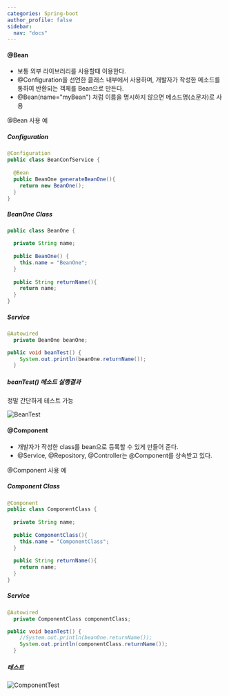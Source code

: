 ```yaml
---
categories: Spring-boot
author_profile: false
sidebar:
  nav: "docs"
---
```




#### @Bean

* 보통 외부 라이브러리를 사용할때 이용한다.
* @Configuration을 선언한 클래스 내부에서 사용하며, 개발자가 작성한 메소드를 통하여 반환되는 객체를 Bean으로 만든다.
* @Bean(name="myBean") 처럼 이름을 명시하지 않으면 메소드명(소문자)로 사용



@Bean 사용 예

##### Configuration

```java
@Configuration
public class BeanConfService {
  
  @Bean
  public BeanOne generateBeanOne(){
    return new BeanOne();
  }
}
```



##### BeanOne Class

```java
public class BeanOne {

  private String name;
  
  public BeanOne() {
    this.name = "BeanOne";
  }
  
  public String returnName(){
    return name;
  }
}
```



##### Service

```java
@Autowired
  private BeanOne beanOne;

public void beanTest() {
    System.out.println(beanOne.returnName());
  }
```



##### beanTest() 메소드 실행결과

정말 간단하게 테스트 가능

![BeanTest](..\..\image\2022-01-23\BeanTest.PNG)



#### @Component

* 개발자가 작성한 class를 bean으로 등록할 수 있게 만들어 준다.
* @Service, @Repository, @Controller는 @Component를 상속받고 있다.



@Component 사용 예

##### Component Class

```java
@Component
public class ComponentClass {
  
  private String name;
  
  public ComponentClass(){
    this.name = "ComponentClass";
  }
  
  public String returnName(){
    return name;
  }
}
```



##### Service

```java
@Autowired
  private ComponentClass componentClass;

public void beanTest() {
    //System.out.println(beanOne.returnName());
    System.out.println(componentClass.returnName());
  }
```



##### 테스트

![ComponentTest](..\..\image\2022-01-23\ComponentTest.PNG)